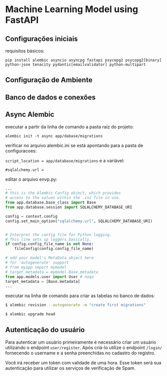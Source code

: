# Machine Learning Model using FastAPI

## Configurações iniciais
requisitos básicos:

`
pip install alembic asyncio asyncpg fastapi psycopg2 psycopg2[binary] python-jose tenacity pydantic[emailvalidator] python-multipart  
`
## Configuração de Ambiente


## Banco de dados e conexões


## Async Alembic
executar a partir da linha de comando a pasta raiz do projeto:

`
alembic init -t async app/dabase/migrations
`

verificar no arquivo alembic.ini se está apontando para a pasta de configuracoes:

`
script_location = app/database/migrations
`
e a variável:

`#sqlalchemy.url = `

editar o arquivo envp.py:

```python 
...
# this is the Alembic Config object, which provides
# access to the values within the .ini file in use.
from app.database.base_class import Base
from app.database.session import SQLALCHEMY_DATABASE_URI

config = context.config
config.set_main_option("sqlalchemy.url", SQLALCHEMY_DATABASE_URI)


# Interpret the config file for Python logging.
# This line sets up loggers basically.
if config.config_file_name is not None:
    fileConfig(config.config_file_name)

# add your model's MetaData object here
# for 'autogenerate' support
# from myapp import mymodel
# target_metadata = mymodel.Base.metadata
from app.models.user import User # noqa
target_metadata = [Base.metadata]
...
```
executar na linha de comando para criar as tabelas no banco de dados:

```bash
$ alembic revision --autogenerate -m "create first migrations"

$ alembic upgrade head

```

## Autenticação do usuário

Para autenticar um usuário primeiramente é necessário criar um usuário utilizando o endpoint `user/register`. 
Após criá-lo utilize o endpoint `/login/` fornecendo o username e a senha preenchidas no cadastro do registro.

Você irá receber um token com validade de uma hora. Esse token será sua autenticação para utilizar os serviços de verificação de Spam.